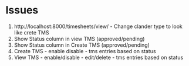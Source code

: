 # Issues

1. http://localhost:8000/timesheets/view/ -  Change clander type to look like crete TMS
2. Show Status column  in view TMS  (approved/pending)
3. Show Status column  in Create TMS  (approved/pending)
4. Create TMS - enable disable - tms entries based on status
5. View TMS - enable/disable - edit/delete - tms entries based on status
